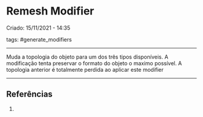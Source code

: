 # Remesh Modifier
Criado: 15/11/2021 - 14:35

tags: #generate_modifiers 

---

 Muda a topologia do objeto para um dos três tipos disponíveis. A modificação tenta preservar o formato do objeto o maximo possível. A topologia anterior é totalmente perdida ao aplicar este modifier

---
## Referências
1.